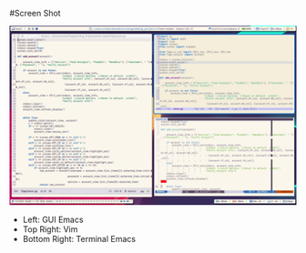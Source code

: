#Screen Shot

![Screenshot](https://github.com/apierz/dotfiles/blob/master/screenshot.png?raw=true)

* Left: GUI Emacs
* Top Right: Vim
* Bottom Right: Terminal Emacs
